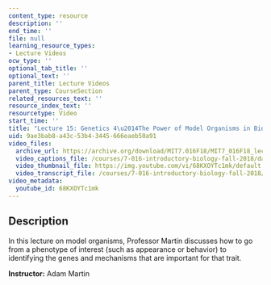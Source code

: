 ```yaml
---
content_type: resource
description: ''
end_time: ''
file: null
learning_resource_types:
- Lecture Videos
ocw_type: ''
optional_tab_title: ''
optional_text: ''
parent_title: Lecture Videos
parent_type: CourseSection
related_resources_text: ''
resource_index_text: ''
resourcetype: Video
start_time: ''
title: "Lecture 15: Genetics 4\u2014The Power of Model Organisms in Biological Discovery"
uid: 9ae3bab8-a43c-53b4-3445-666eaeb50a91
video_files:
  archive_url: https://archive.org/download/MIT7.016F18/MIT7_016F18_lec15_300k.mp4
  video_captions_file: /courses/7-016-introductory-biology-fall-2018/daa1cb3052545cfebc9b52ac9644b459_68KXOYTc1mk.vtt
  video_thumbnail_file: https://img.youtube.com/vi/68KXOYTc1mk/default.jpg
  video_transcript_file: /courses/7-016-introductory-biology-fall-2018/ea8fa7e5a4fb99b092966fbf49cf8d23_68KXOYTc1mk.pdf
video_metadata:
  youtube_id: 68KXOYTc1mk
---
```


Description
-----------

In this lecture on model organisms, Professor Martin discusses how to go from a phenotype of interest (such as appearance or behavior) to identifying the genes and mechanisms that are important for that trait.

**Instructor:** Adam Martin



